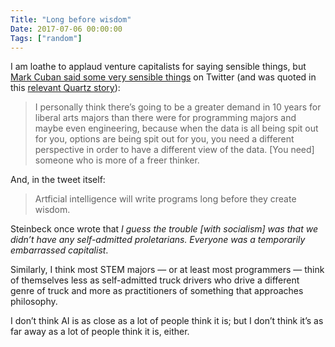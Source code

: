 ```yaml
---
Title: "Long before wisdom"
Date: 2017-07-06 00:00:00
Tags: ["random"]
---
```


<p>I am loathe to applaud venture capitalists for saying sensible things, but <a href="https://twitter.com/mcuban/status/882028336989523968">Mark Cuban said some very sensible things</a> on Twitter (and was quoted in this <a href="https://qz.com/994810/the-most-forward-thinking-future-proof-college-in-america-teaches-every-student-the-exact-same-things/">relevant Quartz story</a>):</p>


<blockquote>
<p>I personally think there’s going to be a greater demand in 10 years for liberal arts majors than there were for programming majors and maybe even engineering, because when the data is all being spit out for you, options are being spit out for you, you need a different perspective in order to have a different view of the data. [You need] someone who is more of a freer thinker.</p>
</blockquote>


<!--more-->

<p>And, in the tweet itself:</p>


<blockquote>
<p>Artficial intelligence will write programs long before they create wisdom.</p>
</blockquote>


<p>Steinbeck once wrote that <em>I guess the trouble [with socialism] was that we didn’t have any self-admitted proletarians. Everyone was a temporarily embarrassed capitalist</em>.</p>


<p>Similarly, I think most STEM majors — or at least most programmers — think of themselves less as self-admitted truck drivers who drive a different genre of truck and more as practitioners of something that approaches philosophy.</p>


<p>I don’t think AI is as close as a lot of people think it is; but I don’t think it’s as far away as a lot of people think it is, either.</p>


<p></p>


<p></p>
	